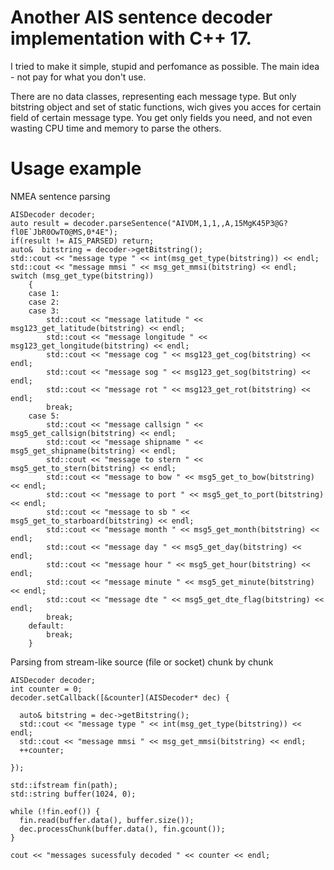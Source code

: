 # Another AIS sentence decoder implementation with C++ 17.

I tried to make it simple, stupid and perfomance as possible. The main idea - not pay for what you don't use.

There are no data classes, representing each message type. But only bitstring object and set of static functions,
wich gives you acces for certain field of certain message type.
You get only fields you need, and not even wasting CPU time and memory to parse the others.

# Usage example
NMEA sentence parsing
```
AISDecoder decoder;
auto result = decoder.parseSentence("AIVDM,1,1,,A,15MgK45P3@G?fl0E`JbR0OwT0@MS,0*4E");
if(result != AIS_PARSED) return;
auto&  bitstring = decoder->getBitstring();
std::cout << "message type " << int(msg_get_type(bitstring)) << endl;
std::cout << "message mmsi " << msg_get_mmsi(bitstring) << endl;
switch (msg_get_type(bitstring))
	{
	case 1:
  	case 2:
  	case 3:
		std::cout << "message latitude " << msg123_get_latitude(bitstring) << endl;
		std::cout << "message longitude " << msg123_get_longitude(bitstring) << endl;
		std::cout << "message cog " << msg123_get_cog(bitstring) << endl;
		std::cout << "message sog " << msg123_get_sog(bitstring) << endl;
		std::cout << "message rot " << msg123_get_rot(bitstring) << endl;
		break;
	case 5:
		std::cout << "message callsign " << msg5_get_callsign(bitstring) << endl;
		std::cout << "message shipname " << msg5_get_shipname(bitstring) << endl;
		std::cout << "message to stern " << msg5_get_to_stern(bitstring) << endl;
		std::cout << "message to bow " << msg5_get_to_bow(bitstring) << endl;
		std::cout << "message to port " << msg5_get_to_port(bitstring) << endl;
		std::cout << "message to sb " << msg5_get_to_starboard(bitstring) << endl;
		std::cout << "message month " << msg5_get_month(bitstring) << endl;
		std::cout << "message day " << msg5_get_day(bitstring) << endl;
		std::cout << "message hour " << msg5_get_hour(bitstring) << endl;
		std::cout << "message minute " << msg5_get_minute(bitstring) << endl;
		std::cout << "message dte " << msg5_get_dte_flag(bitstring) << endl;
		break;
	default:
		break;
	}
```
Parsing from stream-like source (file or socket) chunk by chunk
```
AISDecoder decoder;
int counter = 0;
decoder.setCallback([&counter](AISDecoder* dec) {

  auto& bitstring = dec->getBitstring();
  std::cout << "message type " << int(msg_get_type(bitstring)) << endl;
  std::cout << "message mmsi " << msg_get_mmsi(bitstring) << endl;
  ++counter;

});

std::ifstream fin(path);
std::string buffer(1024, 0); 

while (!fin.eof()) {
  fin.read(buffer.data(), buffer.size());
  dec.processChunk(buffer.data(), fin.gcount());
}

cout << "messages sucessfuly decoded " << counter << endl;
```

